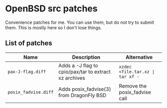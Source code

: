 OpenBSD src patches
===================
Convenience patches for me. You can use them, but do not try to submit them.
This is mostly here so I don't lose things.

List of patches
---------------
| Name | Description | Alternative |
| ---- | ----------- | ----------- |
| `pax-J-flag.diff` | Adds a -J flag to cpio/pax/tar to extract xz archives | `xzdec <file.tar.xz \| tar xf -` |
| `posix_fadvise.diff` | Adds posix_fadvise(3) from DragonFly BSD | Remove the posix_fadvise call |
